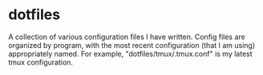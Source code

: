 # dotfiles
A collection of various configuration files I have written. Config files are organized by program, with the most recent configuration (that I am using) appropriately named. For example, "dotfiles/tmux/.tmux.conf" is my latest tmux configuration.
